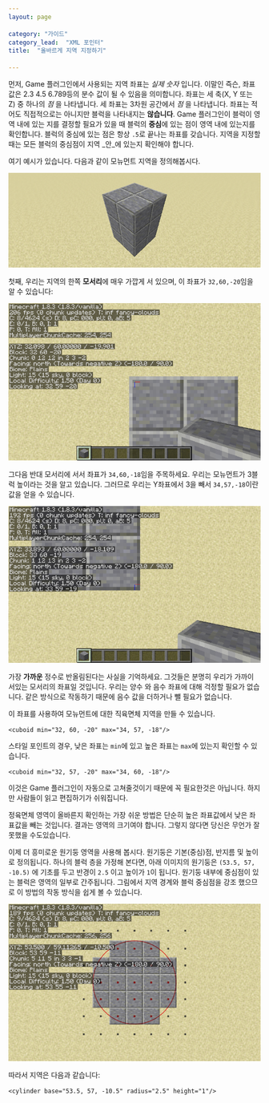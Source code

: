 ```yaml
---
layout: page

category: "가이드"
category_lead:  "XML 포인터"
title:  "올바르게 지역 지정하기"

---
```


먼저, Game 플러그인에서 사용되는 지역 좌표는  _실제 숫자_ 입니다. 이말인 즉슨, 좌표값은 2.3 4.5 6.789등의 분수 값이 될 수 있음을 의미합니다. 좌표는 세 축(X, Y 또는 Z) 중 하나의 _점_ 을 나타냅니다. 세 좌표는 3차원 공간에서 _점_ 을 나타냅니다. 좌표는 적어도 직접적으로는 아니지만 블럭을 나타내지는 **않습니다**. Game 플러그인이 블럭이 영역 내에 있는 지를 결정할 필요가 있을 때 블럭의 **중심**에 있는 점이 영역 내에 있는지를 확인합니다. 블럭의 중심에 있는 점은 항상 `.5`로 끝나는 좌표를 갖습니다. 지역을 지정할 때는 모든 블럭의 중심점이 지역 _안_에 있는지 확인해야 합니다.

여기 예시가 있습니다. 다음과 같이 모뉴먼트 지역을 정의해봅시다.

<p class="scroll"><img src="/img/regions/destroyable.png"/></p>

첫째, 우리는 지역의 한쪽 **모서리**에 매우 가깝게 서 있으며, 이 좌표가 `32,60,-20`임을 알 수 있습니다:

<p class="scroll"><img src="/img/regions/destroyable_c1.png"/></p>

그다음 반대 모서리에 서서 좌표가 `34,60,-18`임을 주목하세요. 우리는 모뉴먼트가 3블럭 높이라는 것을 알고 있습니다. 그러므로 우리는 Y좌표에서 3을 빼서 `34,57,-18`이란 값을 얻을 수 있습니다.

<p class="scroll"><img src="/img/regions/destroyable_c2.png"/></p>

가장 **가까운** 정수로 반올림된다는 사실을 기억하세요. 그것들은 분명히 우리가 가까이 서있는 모서리의 좌표일 것입니다. 우리는 양수 와 음수 좌표에 대해 걱정할 필요가 없습니다. 같은 방식으로 작동하기 때문에 음수 값을 더하거나 뺄 필요가 없습니다.

이 좌표를 사용하여 모뉴먼트에 대한 직육면체 지역을 만들 수 있습니다.

    <cuboid min="32, 60, -20" max="34, 57, -18"/>

스타일 포인트의 경우, 낮은 좌표는 `min`에 있고 높은 좌표는 `max`에 있는지 확인할 수 있습니다.

    <cuboid min="32, 57, -20" max="34, 60, -18"/>

이것은 Game 플러그인이 자동으로 고쳐줄것이기 때문에 꼭 필요한것은 아닙니다. 하지만 사람들이 읽고 편집하기가 쉬워집니다.

정육면체 영역이 올바른지 확인하는 가장 쉬운 방법은 단순히 높은 좌표값에서 낮은 좌표값을 빼는 것입니다. 결과는 영역의 크기여야 합니다. 그렇지 않다면 당신은 무언가 잘못했을 수도있습니다.

이제 더 흥미로운 원기둥 영역을 사용해 봅시다. 원기둥은 기본(중심)점, 반지름 및 높이로 정의됩니다. 하나의 블럭 층을 가정해 본다면, 아래 이미지의 원기둥은 `(53.5, 57, -10.5)` 에 기초를 두고 반경이 `2.5` 이고 높이가 `1`이 됩니다. 원기둥 내부에 중심점이 있는 블럭은 영역의 일부로 간주됩니다. 그림에서 지역 경계와 블럭 중심점을 강조 했으므로 이 방법의 작동 방식을 쉽게 볼 수 있습니다.

<p class="scroll"><img src="/img/regions/cylinder.png"/></p>

따라서 지역은 다음과 같습니다:

    <cylinder base="53.5, 57, -10.5" radius="2.5" height="1"/>


<br/>

